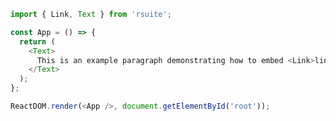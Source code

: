 <!--start-code-->

```js
import { Link, Text } from 'rsuite';

const App = () => {
  return (
    <Text>
      This is an example paragraph demonstrating how to embed <Link>links</Link> within text.
    </Text>
  );
};

ReactDOM.render(<App />, document.getElementById('root'));
```

<!--end-code-->
